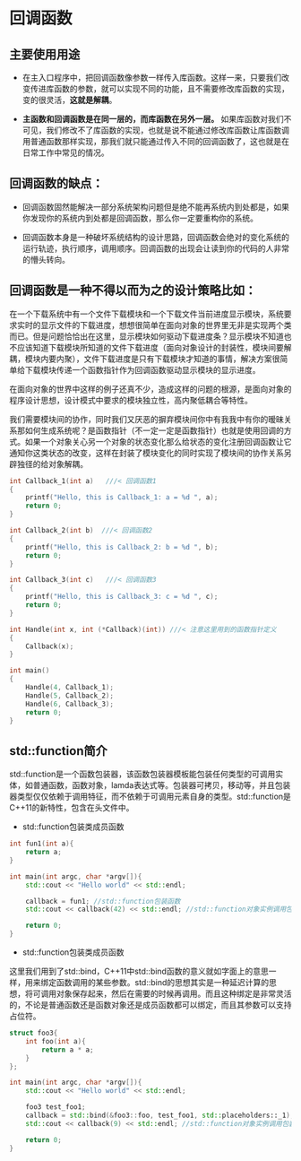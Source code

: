 # 回调函数

## 主要使用用途
* 在主入口程序中，把回调函数像参数一样传入库函数。这样一来，只要我们改变传进库函数的参数，就可以实现不同的功能，且不需要修改库函数的实现，变的很灵活，**这就是解耦**。

* **主函数和回调函数是在同一层的，而库函数在另外一层。** 如果库函数对我们不可见，我们修改不了库函数的实现，也就是说不能通过修改库函数让库函数调用普通函数那样实现，那我们就只能通过传入不同的回调函数了，这也就是在日常工作中常见的情况。

## 回调函数的缺点：
* 回调函数固然能解决一部分系统架构问题但是绝不能再系统内到处都是，如果你发现你的系统内到处都是回调函数，那么你一定要重构你的系统。

* 回调函数本身是一种破坏系统结构的设计思路，回调函数会绝对的变化系统的运行轨迹，执行顺序，调用顺序。回调函数的出现会让读到你的代码的人非常的懵头转向。

## 回调函数是一种不得以而为之的设计策略比如：
在一个下载系统中有一个文件下载模块和一个下载文件当前进度显示模块，系统要求实时的显示文件的下载进度，想想很简单在面向对象的世界里无非是实现两个类而已。但是问题恰恰出在这里，显示模块如何驱动下载进度条？显示模块不知道也不应该知道下载模块所知道的文件下载进度（面向对象设计的封装性，模块间要解耦，模块内要内聚），文件下载进度是只有下载模块才知道的事情，解决方案很简单给下载模块传递一个函数指针作为回调函数驱动显示模块的显示进度。

在面向对象的世界中这样的例子还真不少，造成这样的问题的根源，是面向对象的程序设计思想，设计模式中要求的模块独立性，高内聚低耦合等特性。

我们需要模块间的协作，同时我们又厌恶的摒弃模块间你中有我我中有你的暧昧关系那如何生成系统呢？是函数指针（不一定一定是函数指针）也就是使用回调的方式。如果一个对象关心另一个对象的状态变化那么给状态的变化注册回调函数让它通知你这类状态的改变，这样在封装了模块变化的同时实现了模块间的协作关系另辟独径的给对象解耦。



```cpp
int Callback_1(int a)   ///< 回调函数1
{
    printf("Hello, this is Callback_1: a = %d ", a);
    return 0;
}

int Callback_2(int b)  ///< 回调函数2
{
    printf("Hello, this is Callback_2: b = %d ", b);
    return 0;
}

int Callback_3(int c)   ///< 回调函数3
{
    printf("Hello, this is Callback_3: c = %d ", c);
    return 0;
}

int Handle(int x, int (*Callback)(int)) ///< 注意这里用到的函数指针定义
{
    Callback(x);
}

int main()
{
    Handle(4, Callback_1);
    Handle(5, Callback_2);
    Handle(6, Callback_3);
    return 0;
}

```

## std::function简介
std::function是一个函数包装器，该函数包装器模板能包装任何类型的可调用实体，如普通函数，函数对象，lamda表达式等。包装器可拷贝，移动等，并且包装器类型仅仅依赖于调用特征，而不依赖于可调用元素自身的类型。std::function是C++11的新特性，包含在头文件<functional>中。


* std::function包装类成员函数
```cpp
int fun1(int a){
    return a;
}

int main(int argc, char *argv[]){
    std::cout << "Hello world" << std::endl;

    callback = fun1; //std::function包装函数
    std::cout << callback(42) << std::endl; //std::function对象实例调用包装的调用实体

    return 0;
}
```
* std::function包装类成员函数
    
这里我们用到了std::bind，C++11中std::bind函数的意义就如字面上的意思一样，用来绑定函数调用的某些参数。std::bind的思想其实是一种延迟计算的思想，将可调用对象保存起来，然后在需要的时候再调用。而且这种绑定是非常灵活的，不论是普通函数还是函数对象还是成员函数都可以绑定，而且其参数可以支持占位符。
```cpp
struct foo3{
    int foo(int a){
        return a * a;
    }
};

int main(int argc, char *argv[]){
    std::cout << "Hello world" << std::endl;

    foo3 test_foo1;
    callback = std::bind(&foo3::foo, test_foo1, std::placeholders::_1); //std::function包装类成员函数
    std::cout << callback(9) << std::endl; //std::function对象实例调用包装的调用实体

    return 0;
}
    
```    
